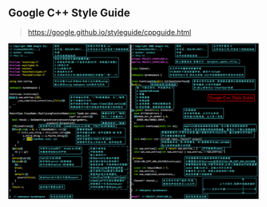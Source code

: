 ## Google C++ Style Guide
> https://google.github.io/styleguide/cppguide.html

![google_cpp_style](../../images/google_cpp_style.png)